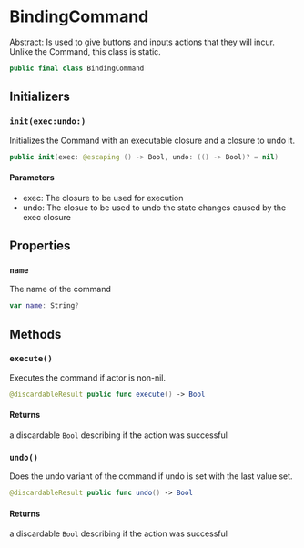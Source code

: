 # BindingCommand

Abstract:​
Is used to give buttons and inputs actions that they will incur. Unlike the Command, this class is static.

``` swift
public final class BindingCommand
```

## Initializers

### `init(exec:undo:)`

Initializes the Command with an executable closure and a closure to undo it.

``` swift
public init(exec: @escaping () -> Bool, undo: (() -> Bool)? = nil)
```

#### Parameters

  - exec: The closure to be used for execution
  - undo: The closue to be used to undo the state changes caused by the exec closure

## Properties

### `name`

The name of the command

``` swift
var name: String?
```

## Methods

### `execute()`

Executes the command if actor is non-nil.

``` swift
@discardableResult public func execute() -> Bool
```

#### Returns

a discardable `Bool` describing if the action was successful

### `undo()`

Does the undo variant of the command if undo is set with the last value set.

``` swift
@discardableResult public func undo() -> Bool
```

#### Returns

a discardable `Bool` describing if the action was successful
